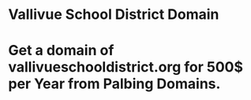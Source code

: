 # Vallivue School District Domain
# Get a domain of vallivueschooldistrict.org for 500$ per Year from Palbing Domains.
